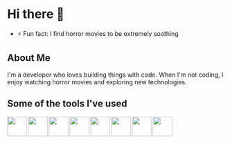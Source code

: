 # Hi there 👋

- ⚡ Fun fact: I find horror movies to be extremely soothing

## About Me
I'm a developer who loves building things with code. When I'm not coding, I enjoy watching horror movies and exploring new technologies.

## Some of the tools I've used

<img align="left" width="45px" src="https://cdn.jsdelivr.net/gh/devicons/devicon@latest/icons/typescript/typescript-original.svg" />
<img align="left" width="45px" src="https://cdn.jsdelivr.net/gh/devicons/devicon@latest/icons/react/react-original.svg" />
<img align="left" width="45px" src="https://cdn.jsdelivr.net/gh/devicons/devicon@latest/icons/html5/html5-original.svg" />
<img align="left" width="45px" src="https://cdn.jsdelivr.net/gh/devicons/devicon@latest/icons/css3/css3-original.svg" />
<img align="left" width="45px" src="https://cdn.jsdelivr.net/gh/devicons/devicon@latest/icons/flutter/flutter-original.svg" />
<img align="left" width="45px" src="https://cdn.jsdelivr.net/gh/devicons/devicon@latest/icons/dart/dart-original.svg" />
<img align="left" width="45px" src="https://cdn.jsdelivr.net/gh/devicons/devicon@latest/icons/amazonwebservices/amazonwebservices-original-wordmark.svg" />
<img align="left" width="45px" src="https://cdn.jsdelivr.net/gh/devicons/devicon@latest/icons/firebase/firebase-original-wordmark.svg" />
          
<br clear="left"/>


          
          

